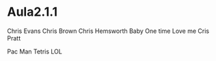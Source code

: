 # Aula2.1.1
Chris Evans
Chris Brown
Chris Hemsworth
Baby
One time
Love me
Cris Pratt

Pac Man
Tetris
LOL
